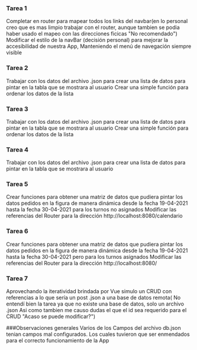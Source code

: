### Tarea 1

Completar en router para mapear todos los links del navbar(en lo personal creo que es mas limpio trabajar con el router,
aunque tambien se podia haber usado el mapeo con las direcciones ficicas "No recomendado")  
Modificar el estilo de la navBar (decisión personal) para mejorar la accesibilidad de nuestra App, 
Manteniendo el menú de navegación siempre visible


### Tarea 2
Trabajar con los datos del archivo .json para crear una lista de datos para pintar en la tabla que se mostrara al usuario 
Crear una simple función para ordenar los datos de la lista

### Tarea 3
Trabajar con los datos del archivo .json para crear una lista de datos para pintar en la tabla que se mostrara al usuario 
Crear una simple función para ordenar los datos de la lista

### Tarea 4
Trabajar con los datos del archivo .json para crear una lista de datos para pintar en la tabla que se mostrara al usuario

### Tarea 5
Crear funciones para obtener una matriz de datos que pudiera pintar los datos pedidos en la figura de manera dinámica desde la fecha 19-04-2021 hasta la fecha 30-04-2021 para los turnos no asignados
Modificar las referencias del Router para la dirección http://localhost:8080/calendario


### Tarea 6
Crear funciones para obtener una matriz de datos que pudiera pintar los datos pedidos en la figura de manera dinámica desde la fecha 19-04-2021 hasta la fecha 30-04-2021 pero para los turnos asignados
Modificar las referencias del Router para la dirección http://localhost:8080/


### Tarea 7
Aprovechando la iteratividad brindada por Vue simulo un CRUD con referencias a lo que sería un post .json a una base de datos remota( No entendí bien la tarea ya que no existe una base de datos, solo un archivo .json
Asi como tambien me causo dudas el que el id sea requerido para el CRUD "Acaso se puede modificar?")


###Observaciones generales
Varios de los Campos del archivo db.json tenian campos mal configurados. Los cuales tuvieron que ser enmendados para el correcto funcionamiento de la App

